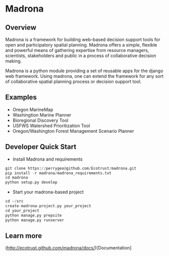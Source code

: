 # Madrona

## Overview
Madrona is a framework for building
web-based decision support tools for open and participatory spatial 
planning. Madrona offers a simple, flexible and powerful
means of gathering expertise from resource managers, scientists, stakeholders and 
public in a process of collaborative decision making.

Madrona is a python module providing a set of reusable apps for the django web framework. 
Using madrona, one can extend the framework for any
sort of collaborative spatial planning process or decision support tool. 

## Examples

* Oregon MarineMap
* Washingtion Marine Planner
* Bioregional Discovery Tool
* USFWS Watershed Prioritization Tool
* Oregon/Washington Forest Management Scenario Planner

## Developer Quick Start

* Install Madrona and requirements
```python
git clone https://perrygeo@github.com/Ecotrust/madrona.git
pip install -r madrona/madrona_requirements.txt
cd madrona
python setup.py develop
```

* Start your madrona-based project
```python
cd ~/src
create-madrona-project.py your_project
cd your_project
python manage.py prepsite
python manage.py runserver
```

## Learn more

(http://ecotrust.github.com/madrona/docs/)[Documentation]
